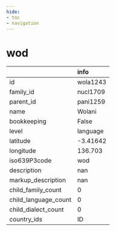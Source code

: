 ```yaml
---
hide:
- toc
- navigation
---
```

# wod
|                      | info     |
|:---------------------|:---------|
| id                   | wola1243 |
| family_id            | nucl1709 |
| parent_id            | pani1259 |
| name                 | Wolani   |
| bookkeeping          | False    |
| level                | language |
| latitude             | -3.41642 |
| longitude            | 136.703  |
| iso639P3code         | wod      |
| description          | nan      |
| markup_description   | nan      |
| child_family_count   | 0        |
| child_language_count | 0        |
| child_dialect_count  | 0        |
| country_ids          | ID       |